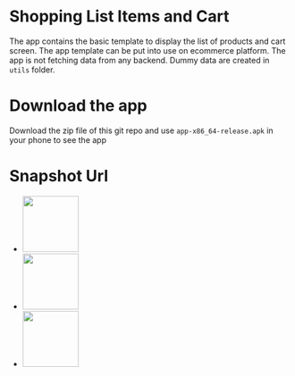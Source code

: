 # Shopping List Items and Cart
The app contains the basic template to display the list of products and cart screen. The app template can be put into use on ecommerce platform. The app is not fetching data from any backend. Dummy data are created in `utils` folder.

# Download the app
Download the zip file of this git repo and use `app-x86_64-release.apk` in your phone to see the app

# Snapshot Url
- <img src="https://github.com/sumitra19jha/sumitra-saksham/blob/master/assets/Screenshot_2021-04-21-06-28-19-471_com.example.apni_kaksha.jpg?raw=true" height="100">
- <img src="https://github.com/sumitra19jha/sumitra-saksham/blob/master/assets/Screenshot_2021-04-21-06-28-23-965_com.example.apni_kaksha.jpg?raw=true" height="100">
- <img src="https://github.com/sumitra19jha/sumitra-saksham/blob/master/assets/Screenshot_2021-04-21-06-28-31-664_com.example.apni_kaksha.jpg?raw=true" height="100">
